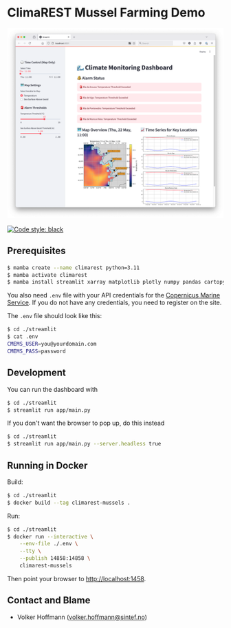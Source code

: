 # ClimaREST Mussel Farming Demo

![Frontend Screenshot](screenshots/app.png?raw=true)

[![Code style: black](https://img.shields.io/badge/code%20style-black-000000.svg)](https://github.com/psf/black)

## Prerequisites

```sh
$ mamba create --name climarest python=3.11
$ mamba activate climarest
$ mamba install streamlit xarray matplotlib plotly numpy pandas cartopy cmocean python-dotenv shapely copernicusmarine geopandas
```

You also need `.env` file with your API credentials for the [Copernicus Marine Service](https://marine.copernicus.eu). If you do not have any credentials, you need to register on the site.

The `.env` file should look like this:

```sh
$ cd ./streamlit
$ cat .env
CMEMS_USER=you@yourdomain.com
CMEMS_PASS=password
```

## Development

You can run the dashboard with

```sh
$ cd ./streamlit
$ streamlit run app/main.py
```

If you don't want the browser to pop up, do this instead

```sh
$ cd ./streamlit
$ streamlit run app/main.py --server.headless true
```

## Running in Docker

Build:

```sh
$ cd ./streamlit
$ docker build --tag climarest-mussels .
```

Run:

```sh
$ cd ./streamlit
$ docker run --interactive \
    --env-file ./.env \
    --tty \
    --publish 14858:14858 \
    climarest-mussels
```

Then point your browser to [http://localhost:1458](http://localhost:1458).

## Contact and Blame

- Volker Hoffmann (volker.hoffmann@sintef.no)
